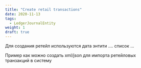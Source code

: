 ```yaml
---
title: "Create retail transactions"
date: 2020-11-13
tags:
  - LedgerJournalEntity
weight: 1
draft: true
---
```


Для создания ретейл используются дата энтити .... список ...

Пример как можно создать xml/json для импорта ретейловых транзакций в систему
